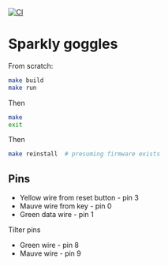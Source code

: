 [![CI](https://github.com/pikesley/pixel-goggles/actions/workflows/main.yml/badge.svg)](https://github.com/pikesley/pixel-goggles/actions/workflows/main.yml)

# Sparkly goggles

From scratch:

```bash
make build
make run
```

Then

```bash
make
exit
```

Then

```bash
make reinstall  # presuming firmware exists
```

## Pins

* Yellow wire from reset button - pin 3
* Mauve wire from key - pin 0
* Green data wire - pin 1

Tilter pins

* Green wire - pin 8
* Mauve wire - pin 9
